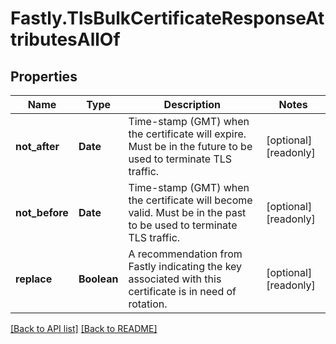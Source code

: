# Fastly.TlsBulkCertificateResponseAttributesAllOf

## Properties

Name | Type | Description | Notes
------------ | ------------- | ------------- | -------------
**not_after** | **Date** | Time-stamp (GMT) when the certificate will expire. Must be in the future to be used to terminate TLS traffic. | [optional] [readonly] 
**not_before** | **Date** | Time-stamp (GMT) when the certificate will become valid. Must be in the past to be used to terminate TLS traffic. | [optional] [readonly] 
**replace** | **Boolean** | A recommendation from Fastly indicating the key associated with this certificate is in need of rotation. | [optional] [readonly] 


[[Back to API list]](../../README.md#endpoints) [[Back to README]](../../README.md)

